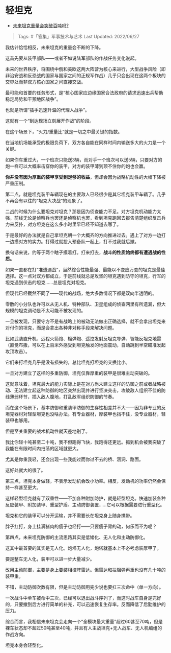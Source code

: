 # 轻坦克

- [未来坦克重量会突破百吨吗?](https://www.zhihu.com/question/27939784/answer/2546594814)

>Tags: #「答集」军事技术与艺术 
>Last Updated: 2022/06/27

我估计恰恰相反，未来坦克的重量会不断的下降。

这首先要从装甲部队——或者不如说陆军部队的作战任务变化说起。

未来的世界秩序，将围绕中俄和美欧这两大阵营为核心来进行，大型战争风险（即非治安战和反恐战的国家与国家之间的正规军作战）几乎只会出现在这两个板块的交界处而非双方核心国家之间直接交战。

最可能和首要的任务形式，是“核心国家应边缘国家合法政府的请求迅速出兵帮助稳定局势和干预地区战争”。

也就是所谓“插手迅速升温的代理人战争”。

这就有一个“到达现场立刻展开作战”的阶段。

在这个场景下，“火力/重量比”就是一切之中最关键的指数。

在当地机场能承受的极限负荷下，双方各自能在同样时间内输送多大的火力是一个关键。

如果你车重过大，一个班次只能送3辆，而对手一个班次可以送5辆，只要对方的炮一样可以大概率击穿你的装甲，对方的装甲薄到顶不住你的炮也会赢。

**你并没有因为厚重的装甲享受到足够的收益**，但却会因为战略机动性的大幅下降被严重压制。

  

第二点，就是坦克装甲车辆现在的主要敌人已经很少是其它坦克装甲车辆了。几乎不再会有以往的“坦克大决战”的现象了。

二战的时候为什么要坦克对坦克？那是因为侦查能力不足。对方坦克机动能力太强，前线无论是侦察兵也罢还是侦察机也罢，看到坦克跑回去报告清楚组织反击兵力来反扑，对方坦克在这么多小时里早已经不知道去哪了。

于是最好的办法就是自己拿坦克朝一个大概齐的方向推进过去。遇上了对方一边打一边摸对方的实力。打得过就投入预备队一起上，打不过我就后撤。

换句话来说，约等于两个瞎子摸着打。打来打去，**战斗的性质始终都有遭遇战的性质。**

如果一直都在打“准遭遇战”，当然综合性能最强、最能以不变应万变的坦克是最佳选择。这一点对双方都成立，于是前线就总是攻坚的坦克遇到防守的坦克，行军的坦克遇到伏击的坦克……总是坦克对坦克。

但现代已经截然不同了——现代的战场，绝大多数情况下都是双向半透明的。

零散的小分队也许可以从无人机、特种部队、卫星组成的侦查网里有所遗漏，但大规模的坦克调动是不太可能不被发现的。

一旦被发现，只要守方不是有战略上的被动无法做出正确选择，就不会拿出坦克来对付你的坦克，而是会拿出各种非对称手段来解决问题。

比如武装直升机、远程火箭炮、榴弹炮、遥控发射反坦克导弹、智能反坦克地雷（直觉布撒，可以在上百米外感受到坦克触发的地面震动，自动跳到半空瞄准发起攻顶攻击）。

它们来打坦克几乎是没有损失的，总比坦克打坦克的交换比小。

一旦对方建立了这样的多重防御，坦克仅靠厚重的装甲是很难主动突破的。

这就意味着，坦克最大的能力实际上是在对方尚未建立这样的防御之前或者战略被动、无法建立起这种防御的地区突然出现并进行坚决突击，攻破敌人组织不佳的防线薄弱环节，插入敌人腹地，打乱敌军组织防御的节奏。

而在这个场景下，基本防御和重装甲防御的生存性相差并不大——因为非专业的反坦克器材对轻型坦克也没啥办法。有专业器材，厚装甲也挡不住，没专业器材，轻装甲也够用。

但是至关重要的战术机动性就天差地别了。

我比你轻十吨甚至二十吨，我不但跑得飞快，我跑得还更远。抓到机会被我突破了我能在有限时间内扫荡的区域就更大。

尤其是你重我轻，还会出现一些我能过而你过不去的桥、涵洞、路面。

这好处就大的很了。

  

第三点，坦克本身做轻，不表示发动机会改小功率。相反，发动机的功率仍然会保持一样甚至更大。

这样轻型坦克就有了双重性——不加各种附加防护，就是轻型坦克。快速加装各种反应装甲、附加装甲、重型护盾、主动防御装置……它可以根据需要进行重型化。

坦克和它的装甲可以分开运输，并不需要长在坦克身上随身携带。

胖子扛打，身上挂满猪肉的瘦子也经打——只要瘦子背的动，何乐而不为呢？

第四点，未来坦克防御的主流思路其实是低矮化、无人化和主动防御化。

这其中最首要的其实是无人化。炮塔无人化，炮塔就基本上不必考虑装厚甲了。

要是整车无人化，装甲可以进一步大量减少。

改用主动防御，主要是身上要装相控阵雷达。但雷达和拦阻弹再重也没有几十吨的装甲重。

不错，主动防御次数有限，但是主动防御用完少说也要扛三次命中（单一方向）。

一次战斗中单车被命中三次，已经可以退出战斗序列了，而这时战车自身是完好的，只要撤到后方进行简单的补充，可以迅速恢复生存率。反而降低了后勤维护的压力。

  

综合而言，我相信未来坦克会走向一个“全模块最大重量”超过60甚至70吨，但是裸车状态却不超过50吨甚至40吨，并且有人主战坦克+无人战车、无人机编组的作战方向。

坦克本身会轻型化。


